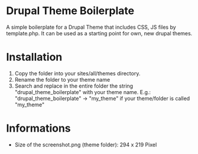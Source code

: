 Drupal Theme Boilerplate
========================

A simple boilerplate for a Drupal Theme that includes CSS, JS files by template.php.
It can be used as a starting point for own, new drupal themes.

Installation
============
1. Copy the folder into your sites/all/themes directory.
2. Rename the folder to your theme name
3. Search and replace in the entire folder the string "drupal_theme_boilerplate" with your theme name.
   E.g.: "drupal_theme_boilerplate" -> "my_theme" if your theme/folder is called "my_theme"

Informations
============
* Size of the screenshot.png (theme folder): 294 x 219 Pixel